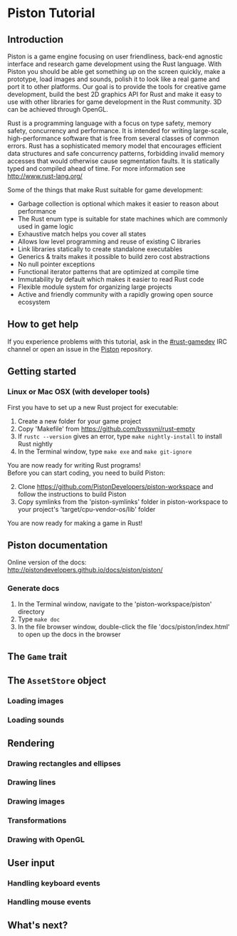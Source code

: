 # Piston Tutorial

## Introduction

Piston is a game engine focusing on user friendliness, back-end agnostic interface and research game development using the Rust language. With Piston you should be able get something up on the screen quickly, make a prototype, load images and sounds, polish it to look like a real game and port it to other platforms. Our goal is to provide the tools for creative game development, build the best 2D graphics API for Rust and make it easy to use with other libraries for game development in the Rust community. 3D can be achieved through OpenGL.

Rust is a programming language with a focus on type safety, memory safety, concurrency and performance. It is intended for writing large-scale, high-performance software that is free from several classes of common errors. Rust has a sophisticated memory model that encourages efficient data structures and safe concurrency patterns, forbidding invalid memory accesses that would otherwise cause segmentation faults. It is statically typed and compiled ahead of time. For more information see http://www.rust-lang.org/

Some of the things that make Rust suitable for game development:

* Garbage collection is optional which makes it easier to reason about performance
* The Rust enum type is suitable for state machines which are commonly used in game logic
* Exhaustive match helps you cover all states
* Allows low level programming and reuse of existing C libraries
* Link libraries statically to create standalone executables
* Generics & traits makes it possible to build zero cost abstractions
* No null pointer exceptions
* Functional iterator patterns that are optimized at compile time
* Immutability by default which makes it easier to read Rust code
* Flexible module system for organizing large projects
* Active and friendly community with a rapidly growing open source ecosystem

## How to get help

If you experience problems with this tutorial, ask in the [#rust-gamedev](http://chat.mibbit.com/?server=irc.mozilla.org&channel=%23rust-gamedev) IRC channel or open an issue in the [Piston](https://github.com/PistonDevelopers/piston/) repository.

## Getting started

### Linux or Mac OSX (with developer tools)

First you have to set up a new Rust project for executable:

1. Create a new folder for your game project
2. Copy 'Makefile' from https://github.com/bvssvni/rust-empty
3. If `rustc --version` gives an error, type `make nightly-install` to install Rust nightly
4. In the Terminal window, type `make exe` and `make git-ignore`

You are now ready for writing Rust programs!  
Before you can start coding, you need to build Piston:  

2. Clone https://github.com/PistonDevelopers/piston-workspace and follow the instructions to build Piston
4. Copy symlinks from the 'piston-symlinks' folder in piston-workspace to your project's 'target/cpu-vendor-os/lib' folder

You are now ready for making a game in Rust!

## Piston documentation

Online version of the docs: http://pistondevelopers.github.io/docs/piston/piston/

### Generate docs

1. In the Terminal window, navigate to the 'piston-workspace/piston' directory
2. Type `make doc`
3. In the file browser window, double-click the file 'docs/piston/index.html' to open up the docs in the browser

## The `Game` trait

## The `AssetStore` object

### Loading images

### Loading sounds

## Rendering

### Drawing rectangles and ellipses

### Drawing lines

### Drawing images

### Transformations

### Drawing with OpenGL

## User input

### Handling keyboard events

### Handling mouse events

## What's next?

